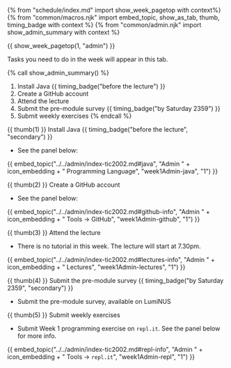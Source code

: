 {% from "schedule/index.md" import show_week_pagetop with context%}
{% from "common/macros.njk" import embed_topic, show_as_tab, thumb, timing_badge with context %}
{% from "common/admin.njk" import show_admin_summary with context %}

{{ show_week_pagetop(1, "admin") }}

<box type="info" dismissible>

Tasks you need to do in the week will appear in this tab.
</box>

{% call show_admin_summary() %}
1. Install Java {{ timing_badge("before the lecture") }}
1. Create a GitHub account
1. Attend the lecture
1. Submit the pre-module survey  {{ timing_badge("by Saturday 2359") }}
1. Submit weekly exercises
{% endcall %}

{{ thumb(1) }} Install Java {{ timing_badge("before the lecture", "secondary") }}

* See the panel below:

<div class="indented-level2">

{{ embed_topic("../../admin/index-tic2002.md#java", "Admin " + icon_embedding + " Programming Language", "week1Admin-java", "1") }}
</div>

{{ thumb(2) }} Create a GitHub account

* See the panel below:

<div class="indented-level2">

{{ embed_topic("../../admin/index-tic2002.md#github-info", "Admin " + icon_embedding + " Tools → GitHub", "week1Admin-github", "1") }}
</div>

{{ thumb(3) }} Attend the lecture
* There is no tutorial in this week. The lecture will start at 7.30pm.

<div class="indented-level2">

{{ embed_topic("../../admin/index-tic2002.md#lectures-info", "Admin " + icon_embedding + " Lectures", "week1Admin-lectures", "1") }}
</div>

{{ thumb(4) }} Submit the pre-module survey  {{ timing_badge("by Saturday 2359", "secondary") }}

* Submit the pre-module survey, available on LumiNUS

{{ thumb(5) }} Submit weekly exercises

* Submit Week 1 programming exercise on `repl.it`. See the panel below for more info.

<div class="indented-level2">

{{ embed_topic("../../admin/index-tic2002.md#repl-info", "Admin " + icon_embedding + " Tools → `repl.it`", "week1Admin-repl", "1") }}
</div>